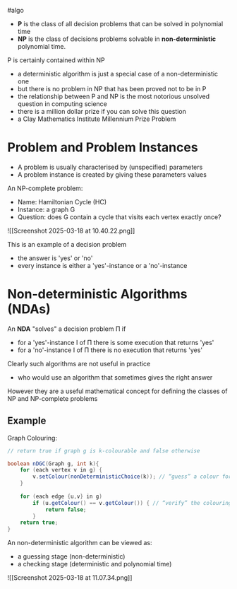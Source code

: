 #algo

- **P** is the class of all decision problems that can be solved in polynomial time 
- **NP** is the class of decisions problems solvable in **non-deterministic** polynomial time.

P is certainly contained within NP 
- a deterministic algorithm is just a special case of a non-deterministic one 
- but there is no problem in NP that has been proved not to be in P
- the relationship between P and NP is the most notorious unsolved question in computing science 
- there is a million dollar prize if you can solve this question 
- a Clay Mathematics Institute Millennium Prize Problem

# Problem and Problem Instances

- A problem is usually characterised by (unspecified) parameters
- A problem instance is created by giving these parameters values

An NP-complete problem: 
- Name: Hamiltonian Cycle (HC) 
- Instance: a graph G 
- Question: does G contain a cycle that visits each vertex exactly once?

![[Screenshot 2025-03-18 at 10.40.22.png]]

This is an example of a decision problem 
- the answer is 'yes' or 'no' 
- every instance is either a 'yes'-instance or a 'no'-instance

# Non-deterministic Algorithms (NDAs)

An **NDA** "solves" a decision problem Π if
- for a 'yes'-instance I of Π there is some execution that returns 'yes'
- for a 'no'-instance I of Π there is no execution that returns 'yes'

Clearly such algorithms are not useful in practice 
- who would use an algorithm that sometimes gives the right answer

However they are a useful mathematical concept for defining the classes of NP and NP-complete problems

## Example

Graph Colouring:

```java
// return true if graph g is k-colourable and false otherwise

boolean nDGC(Graph g, int k){
	for (each vertex v in g) {
		v.setColour(nonDeterministicChoice(k)); // “guess” a colour for each vertex
	}
	
	for (each edge {u,v} in g)
		if (u.getColour() == v.getColour()) { // “verify” the colouring
			return false;
		}
	return true;
}
```

An non-deterministic algorithm can be viewed as:

- a guessing stage (non-deterministic) 
- a checking stage (deterministic and polynomial time)

![[Screenshot 2025-03-18 at 11.07.34.png]]